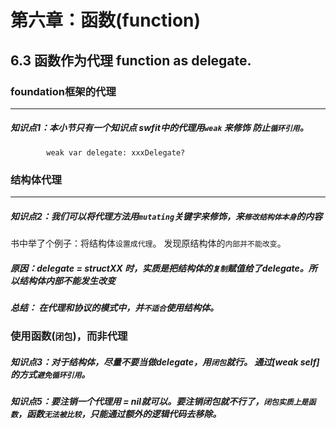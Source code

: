 # 第六章：函数(function)

## 6.3 函数作为代理 function as delegate.

### foundation框架的代理
---
##### 知识点1：本小节只有一个知识点 swfit中的代理用```weak``` 来修饰 防止```循环引用```。 
        
            weak var delegate: xxxDelegate?

### 结构体代理
---
#####  知识点2：我们可以将代理方法用```mutating```关键字来修饰，来```修改结构体本身```的内容

书中举了个例子：将结构体```设置成代理```。 发现原结构体的```内部并不能改变```。

##### 原因：delegate = structXX 时，实质是把结构体的```复制```赋值给了delegate。所以结构体内部不能发生改变

##### 总结： 在代理和协议的模式中，并```不适合```使用结构体。


### 使用函数(```闭包```)，而非代理

#####  知识点3：对于结构体，尽量不要当做delegate，用```闭包```就行。 通过[weak self]的方式```避免循环引用```。

##### 知识点5：要注销一个代理用 = nil就可以。要注销闭包就不行了，```闭包实质上是函数```，函数```无法被比较```，只能通过额外的逻辑代码去移除。
